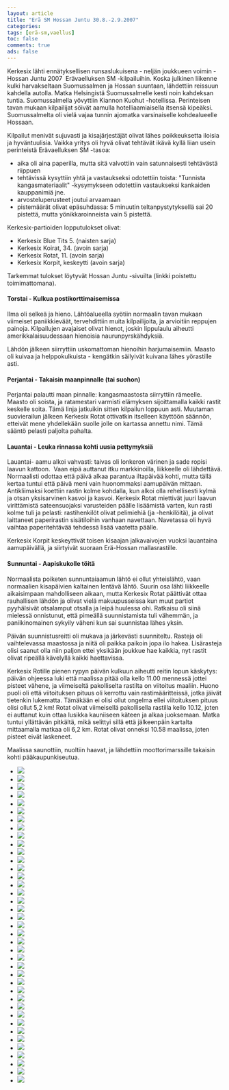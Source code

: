 ```yaml
---
layout: article 
title: "Erä SM Hossan Juntu 30.8.-2.9.2007" 
categories: 
tags: [erä-sm,vaellus]
toc: false 
comments: true 
ads: false 
---
```


Kerkesix lähti ennätyksellisen runsaslukuisena - neljän joukkueen
voimin - Hossan Juntu 2007  Erävaelluksen SM -kilpailuihin. Koska
julkinen liikenne kulki harvakseltaan Suomussalmen ja Hossan suuntaan,
lähdettiin reissuun kahdella autolla. Matka Helsingistä Suomussalmelle
kesti noin kahdeksan tuntia. Suomussalmella yövyttiin Kiannon
Kuohut -hotellissa. Perinteisen tavan mukaan kilpailijat söivät aamulla
hotelliaamiaisella itsensä kipeäksi. Suomussalmelta oli vielä vajaa
tunnin ajomatka varsinaiselle kohdealueelle Hossaan.

Kilpailut menivät sujuvasti ja kisajärjestäjät olivat lähes
poikkeuksetta iloisia ja hyväntuulisia. Vaikka yritys oli hyvä olivat
tehtävät ikävä kyllä liian usein perinteistä Erävaelluksen SM -tasoa:

-   aika oli aina paperilla, mutta sitä valvottiin vain satunnaisesti
    tehtävästä riippuen
-   tehtävissä kysyttiin yhtä ja vastaukseksi odotettiin toista:
    "Tunnista kangasmateriaalit" -kysymykseen odotettiin vastaukseksi
    kankaiden kauppanimiä jne.
-   arvosteluperusteet joutui arvaamaan
-   pistemäärät olivat epäsuhdassa: 5 minuutin teltanpystytyksellä sai
    20 pistettä, mutta yönikkaroinneista vain 5 pistettä.

Kerkesix-partioiden lopputulokset olivat:

-   Kerkesix Blue Tits 5. (naisten sarja)
-   Kerkesix Koirat, 34. (avoin sarja)
-   Kerkesix Rotat, 11. (avoin sarja)
-   Kerkesix Korpit, keskeytti (avoin sarja)

Tarkemmat tulokset löytyvät Hossan
Juntu -sivuilta (linkki poistettu toimimattomana).

#### Torstai - Kulkua postikorttimaisemissa

Ilma oli selkeä ja hieno. Lähtöalueella syötiin normaalin tavan mukaan
viimeiset paniikkieväät, tervehdittiin muita kilpailijoita, ja
arvioitiin reppujen painoja. Kilpailujen avajaiset olivat hienot, joskin
lippulaulu aiheutti amerikkalaisuudessaan hienoisia naurunpyrskähdyksiä.

Lähdön jälkeen siirryttiin uskomattoman hienoihin harjumaisemiin. Maasto
oli kuivaa ja helppokulkuista - kengätkin säilyivät kuivana lähes
yörastille asti.

#### Perjantai - Takaisin maanpinnalle (tai suohon)

Perjantai palautti maan pinnalle: kangasmaastosta siirryttiin rämeelle.
Maasto oli soista, ja ratamestari varmisti elämyksen sijoittamalla
kaikki rastit keskelle soita. Tämä linja jatkuikin sitten kilpailun
loppuun asti. Muutaman suovierailun jälkeen Kerkesix Rotat ottivatkin
itselleen käyttöön säännön, etteivät mene yhdellekään suolle jolle on
kartassa annettu nimi. Tämä sääntö pelasti paljolta pahalta.

#### Lauantai - Leuka rinnassa kohti uusia pettymyksiä

Lauantai- aamu alkoi vahvasti: taivas oli lonkeron värinen ja sade
ropisi laavun kattoon.  Vaan eipä auttanut itku markkinoilla, liikkeelle
oli lähdettävä. Normaalisti odottaa että päivä alkaa parantua iltapäivää
kohti, mutta tällä kertaa tuntui että päivä meni vain huonommaksi
aamupäivän mittaan. Antikliimaksi koettiin rastin kolme kohdalla, kun
alkoi olla rehellisesti kylmä ja otsan yksisarvinen kasvoi ja kasvoi.
Kerkesix Rotat miettivät juuri laavun virittämistä sateensuojaksi
varusteiden päälle lisäämistä varten, kun rasti kolme tuli ja pelasti:
rastihenkilöt olivat pelimiehiä (ja -henkilöitä), ja olivat laittaneet
paperirastin sisätiloihin vanhaan navettaan. Navetassa oli hyvä vaihtaa
paperitehtävää tehdessä lisää vaatetta päälle.

Kerkesix Korpit keskeyttivät toisen kisaajan jalkavaivojen vuoksi
lauantaina aamupäivällä, ja siirtyivät suoraan Erä-Hossan
mallasrastille.

#### Sunnuntai - Aapiskukolle töitä

Normaalista poiketen sunnuntaiaamun lähtö ei ollut yhteislähtö, vaan
normaalien kisapäivien kaltainen lentävä lähtö. Suurin osa lähti
liikkeelle aikaisimpaan mahdolliseen aikaan, mutta Kerkesix Rotat
päättivät ottaa rauhallisen lähdön ja olivat vielä makuupusseissa kun
muut partiot pyyhälsivät otsalamput otsalla ja leipä huulessa ohi.
Ratkaisu oli siinä mielessä onnistunut, että pimeällä suunnistamista
tuli vähemmän, ja paniikinomainen sykyily väheni kun sai suunnistaa
lähes yksin.

Päivän suunnistusreitti oli mukava ja järkevästi suunniteltu. Rasteja
oli vaihtelevassa maastossa ja niitä oli paikka paikoin jopa ilo hakea.
Lisärasteja olisi saanut olla niin paljon ettei yksikään joukkue hae
kaikkia, nyt rastit olivat ripeällä kävelyllä kaikki haettavissa.

Kerkesix Rotille pienen rypyn päivän kulkuun aiheutti reitin lopun
käskytys: päivän ohjeessa luki että maalissa pitää olla kello 11.00
mennessä jottei pisteet vähene, ja viimeiseltä pakolliselta rastilta on
viitoitus maaliin. Huono puoli oli että viitoituksen pituus oli kerrottu
vain rastimääritteissä, jotka jäivät tietenkin lukematta. Tämäkään ei
olisi ollut ongelma ellei viitoituksen pituus olisi ollut 5,2 km! Rotat
olivat viimeisellä pakollisella rastilla kello 10.12, joten ei auttanut
kuin ottaa lusikka kauniiseen käteen ja alkaa juoksemaan. Matka tuntui
yllättävän pitkältä, mikä selittyi sillä että jälkeenpäin kartalta
mittaamalla matkaa oli 6,2 km. Rotat olivat onneksi 10.58 maalissa,
joten pisteet eivät laskeneet.

Maalissa saunottiin, nuoltiin haavat, ja lähdettiin moottorimarssille
takaisin kohti pääkaupunkiseutua.

<div class="th-grid image-gallery" markdown="1">

-   [![](/images/era-sm-2007/Thumbnails/001.jpg)](/images/era-sm-2007/001.jpg)
-   [![](/images/era-sm-2007/Thumbnails/004.jpg)](/images/era-sm-2007/004.jpg)
-   [![](/images/era-sm-2007/Thumbnails/005.jpg)](/images/era-sm-2007/005.jpg)
-   [![](/images/era-sm-2007/Thumbnails/006.jpg)](/images/era-sm-2007/006.jpg)
-   [![](/images/era-sm-2007/Thumbnails/007.jpg)](/images/era-sm-2007/007.jpg)
-   [![](/images/era-sm-2007/Thumbnails/008.jpg)](/images/era-sm-2007/008.jpg)
-   [![](/images/era-sm-2007/Thumbnails/009.jpg)](/images/era-sm-2007/009.jpg)
-   [![](/images/era-sm-2007/Thumbnails/010.jpg)](/images/era-sm-2007/010.jpg)
-   [![](/images/era-sm-2007/Thumbnails/011.jpg)](/images/era-sm-2007/011.jpg)
-   [![](/images/era-sm-2007/Thumbnails/013.jpg)](/images/era-sm-2007/013.jpg)
-   [![](/images/era-sm-2007/Thumbnails/014.jpg)](/images/era-sm-2007/014.jpg)
-   [![](/images/era-sm-2007/Thumbnails/015.jpg)](/images/era-sm-2007/015.jpg)
-   [![](/images/era-sm-2007/Thumbnails/016.jpg)](/images/era-sm-2007/016.jpg)
-   [![](/images/era-sm-2007/Thumbnails/017.jpg)](/images/era-sm-2007/017.jpg)
-   [![](/images/era-sm-2007/Thumbnails/018.jpg)](/images/era-sm-2007/018.jpg)
-   [![](/images/era-sm-2007/Thumbnails/019.jpg)](/images/era-sm-2007/019.jpg)
-   [![](/images/era-sm-2007/Thumbnails/020.jpg)](/images/era-sm-2007/020.jpg)
-   [![](/images/era-sm-2007/Thumbnails/022.jpg)](/images/era-sm-2007/022.jpg)
-   [![](/images/era-sm-2007/Thumbnails/023.jpg)](/images/era-sm-2007/023.jpg)
-   [![](/images/era-sm-2007/Thumbnails/024.jpg)](/images/era-sm-2007/024.jpg)
-   [![](/images/era-sm-2007/Thumbnails/026.jpg)](/images/era-sm-2007/026.jpg)
-   [![](/images/era-sm-2007/Thumbnails/027.jpg)](/images/era-sm-2007/027.jpg)
-   [![](/images/era-sm-2007/Thumbnails/028.jpg)](/images/era-sm-2007/028.jpg)
-   [![](/images/era-sm-2007/Thumbnails/029.jpg)](/images/era-sm-2007/029.jpg)
-   [![](/images/era-sm-2007/Thumbnails/030.jpg)](/images/era-sm-2007/030.jpg)
-   [![](/images/era-sm-2007/Thumbnails/031.jpg)](/images/era-sm-2007/031.jpg)
-   [![](/images/era-sm-2007/Thumbnails/032.jpg)](/images/era-sm-2007/032.jpg)
-   [![](/images/era-sm-2007/Thumbnails/034.jpg)](/images/era-sm-2007/034.jpg)
-   [![](/images/era-sm-2007/Thumbnails/035.jpg)](/images/era-sm-2007/035.jpg)
-   [![](/images/era-sm-2007/Thumbnails/036.jpg)](/images/era-sm-2007/036.jpg)
-   [![](/images/era-sm-2007/Thumbnails/039.jpg)](/images/era-sm-2007/039.jpg)
-   [![](/images/era-sm-2007/Thumbnails/040.jpg)](/images/era-sm-2007/040.jpg)
-   [![](/images/era-sm-2007/Thumbnails/041.jpg)](/images/era-sm-2007/041.jpg)
-   [![](/images/era-sm-2007/Thumbnails/042.jpg)](/images/era-sm-2007/042.jpg)
-   [![](/images/era-sm-2007/Thumbnails/043.jpg)](/images/era-sm-2007/043.jpg)
-   [![](/images/era-sm-2007/Thumbnails/044.jpg)](/images/era-sm-2007/044.jpg)
-   [![](/images/era-sm-2007/Thumbnails/045.jpg)](/images/era-sm-2007/045.jpg)
-   [![](/images/era-sm-2007/Thumbnails/046.jpg)](/images/era-sm-2007/046.jpg)
-   [![](/images/era-sm-2007/Thumbnails/047.jpg)](/images/era-sm-2007/047.jpg)

</div>
